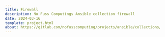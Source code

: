 ```yaml
---
title: Firewall
description: No Fuss Computings Ansible collection firewall
date: 2024-03-16
template: project.html
about: https://gitlab.com/nofusscomputing/projects/ansible/collections/firewall
---
```

